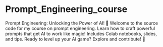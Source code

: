 # Prompt_Engineering_course
Prompt Engineering: Unlocking the Power of AI! 🚀 Welcome to the source code for my course on prompt engineering. Learn how to craft powerful prompts that get AI to work like magic! Includes Colab notebooks, slides, and tips. Ready to level up your AI game? Explore and contribute! 🌟

